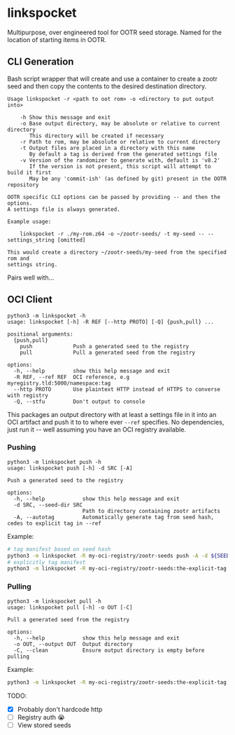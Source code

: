 # linkspocket

Multipurpose, over engineered tool for OOTR seed storage. Named for the
location of starting items in OOTR.

## CLI Generation

Bash script wrapper that will create and use a container to create a zootr seed
and then copy the contents to the desired destination directory.

```
Usage linkspocket -r <path to oot rom> -o <directory to put output into>

    -h Show this message and exit
    -o Base output directory, may be absolute or relative to current directory
       This directory will be created if necessary
    -r Path to rom, may be absolute or relative to current directory
    -t Output files are placed in a directory with this name
       By default a tag is derived from the generated settings file
    -v Version of the randomizer to generate with, default is 'v8.2'
       If the version is not present, this script will attempt to build it first
       May be any 'commit-ish' (as defined by git) present in the OOTR repository

OOTR specific CLI options can be passed by providing -- and then the options.
A settings file is always generated.

Example usage:

    linkspocket -r ./my-rom.z64 -o ~/zootr-seeds/ -t my-seed -- --settings_string [omitted]

This would create a directory ~/zootr-seeds/my-seed from the specified rom and
settings string.
```

Pairs well with...

## OCI Client

```
python3 -m linkspocket -h
usage: linkspocket [-h] -R REF [--http PROTO] [-Q] {push,pull} ...

positional arguments:
  {push,pull}
    push             Push a generated seed to the registry
    pull             Pull a generated seed from the registry

options:
  -h, --help         show this help message and exit
  -R REF, --ref REF  OCI reference, e.g myregistry.tld:5000/namespace:tag
  --http PROTO       Use plaintext HTTP instead of HTTPS to converse with registry
  -Q, --stfu         Don't output to console
```

This packages an output directory with at least a settings file in it into an
OCI artifact and push it to to where ever `--ref` specifies. No dependencies,
just run it -- well assuming you have an OCI registry available.



### Pushing

```
python3 -m linkspocket push -h
usage: linkspocket push [-h] -d SRC [-A]

Push a generated seed to the registry

options:
  -h, --help            show this help message and exit
  -d SRC, --seed-dir SRC
                        Path to directory containing zootr artifacts
  -A, --autotag         Automatically generate tag from seed hash, cedes to explicit tag in --ref

```

Example:

```bash
# tag manifest based on seed hash
python3 -m linkspocket -R my-oci-registry/zootr-seeds push -A -d ${SEEDHOME}/big-magic-beans-skull-token-saw-longshot/
# explicitly tag manifest
python3 -m linkspocket -R my-oci-registry/zootr-seeds:the-explicit-tag push -d ${SEEDHOME}/big-magic-beans-skull-token-saw-longshot/
```

### Pulling

```
python3 -m linkspocket pull -h
usage: linkspocket pull [-h] -o OUT [-C]

Pull a generated seed from the registry

options:
  -h, --help            show this help message and exit
  -o OUT, --output OUT  Output directory
  -C, --clean           Ensure output directory is empty before pulling
```

Example:

```bash
python3 -m linkspocket -R my-oci-registry/zootr-seeds:the-explicit-tag pull -C --out ../.artifacts/pulled
```

TODO:
- [x] Probably don't hardcode http
- [ ] Registry auth :sob:
- [ ] View stored seeds
